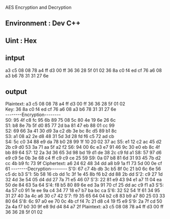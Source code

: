 AES Encryption and Decryption
## Environment : Dev C++
## Uint : Hex

## intput
a3 c5 08 08 78 a4 ff d3 00 ff 36 36 28 5f 01 02
36 8a c0 f4 ed cf 76 a6 08 a3 b6 78 31 31 27 6e
## output
<AES Encryption>
Plaintext: a3 c5 08 08 78 a4 ff d3 00 ff 36 36 28 5f 01 02<br>
Key: 36 8a c0 f4 ed cf 76 a6 08 a3 b6 78 31 31 27 6e<br>
--------Encryption--------<br>
S0: 95 4f c8 fc 95 6b 89 75 08 5c 80 4e 19 6e 26 6c<br>
S1: b8 8e 7b 5f d0 85 77 2d ba 81 47 eb 88 01 cc 99<br>
S2: 69 66 3a 41 30 d9 3a c2 db 3e bc 8c d5 89 b1 8c<br>
S3: a1 08 a2 2e d8 48 31 5d 3d 28 fd f6 c5 72 ad cb<br>
S4: 5c c0 34 88 e9 da 78 b0 28 99 1f 10 20 02 37 ac
S5: e1 12 c2 ac 45 d2 2b c9 d0 53 3a 71 aa 5f a2 f2
S6: 94 00 6c e3 e7 91 46 9c 30 e0 eb 8c 4f bb 89 64
S7: 12 2a 3d 36 65 3d 98 bd 19 d1 de 38 2c c9 fd a1
S8: 57 97 d6 e9 c9 5e 0b 3e 68 c4 ff c9 c9 ce 25 59
S9: 0a 07 b8 81 6d 31 93 45 7b d2 cc 4b b9 fc 73 9f
Ciphertext: a6 24 62 48 34 dd a8 b9 1a f1 73 5d 00 0e cf 61
--------Decryption--------
S'0: 67 c7 4b db 3c b5 8f 0c 21 b0 6c 6e 56 c5 dc b3
S'1: 5b 58 16 cb dd 1c 3f 1e 45 8b f6 b2 dd 88 2b dd
S'2: c9 27 1d 32 4d 3e 54 05 d4 dd 27 7a 71 e5 46 07
S'3: 22 81 e9 43 94 e1 a7 11 04 ea 50 de 84 63 5a 64
S'4: f8 b5 80 89 6e ed 3a 91 70 cf 25 dd ac c9 f1 a3
S'5: 4a 57 c0 91 1e ee 9a c4 34 77 18 e7 b7 ba bc ca
S'6: 32 52 54 1f 61 34 95 31 27 40 3a 4c a6 30 c7 42
S'7: f9 35 65 64 04 b2 c8 83 b9 a7 80 25 03 33 80 64
S'8: 6c 97 a0 ee 70 0c 4b cf f4 7c 21 d8 c4 19 f5 e9
S'9: 2a 7f cd 50 2a 4a f7 b0 30 9f e8 9d d4 84 a7 2f
Plaintext: a3 c5 08 08 78 a4 ff d3 00 ff 36 36 28 5f 01 02
